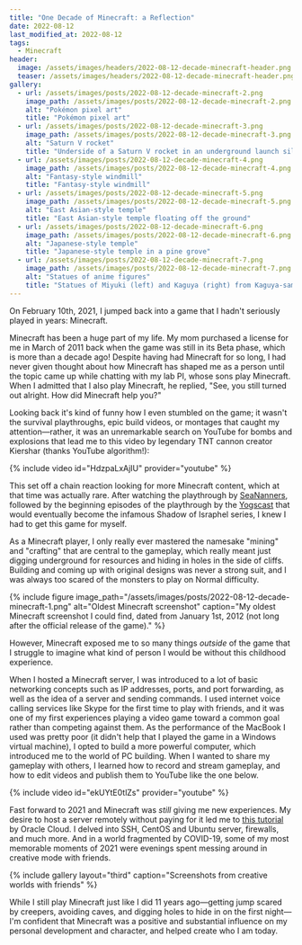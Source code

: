 ```yaml
---
title: "One Decade of Minecraft: a Reflection"
date: 2022-08-12
last_modified_at: 2022-08-12
tags:
  - Minecraft
header:
  image: /assets/images/headers/2022-08-12-decade-minecraft-header.png
  teaser: /assets/images/headers/2022-08-12-decade-minecraft-header.png
gallery:
  - url: /assets/images/posts/2022-08-12-decade-minecraft-2.png
    image_path: /assets/images/posts/2022-08-12-decade-minecraft-2.png
    alt: "Pokémon pixel art"
    title: "Pokémon pixel art"
  - url: /assets/images/posts/2022-08-12-decade-minecraft-3.png
    image_path: /assets/images/posts/2022-08-12-decade-minecraft-3.png
    alt: "Saturn V rocket"
    title: "Underside of a Saturn V rocket in an underground launch silo"
  - url: /assets/images/posts/2022-08-12-decade-minecraft-4.png
    image_path: /assets/images/posts/2022-08-12-decade-minecraft-4.png
    alt: "Fantasy-style windmill"
    title: "Fantasy-style windmill"
  - url: /assets/images/posts/2022-08-12-decade-minecraft-5.png
    image_path: /assets/images/posts/2022-08-12-decade-minecraft-5.png
    alt: "East Asian-style temple"
    title: "East Asian-style temple floating off the ground"
  - url: /assets/images/posts/2022-08-12-decade-minecraft-6.png
    image_path: /assets/images/posts/2022-08-12-decade-minecraft-6.png
    alt: "Japanese-style temple"
    title: "Japanese-style temple in a pine grove"
  - url: /assets/images/posts/2022-08-12-decade-minecraft-7.png
    image_path: /assets/images/posts/2022-08-12-decade-minecraft-7.png
    alt: "Statues of anime figures"
    title: "Statues of Miyuki (left) and Kaguya (right) from Kaguya-sama: Love Is War"
---
```


On February 10th, 2021, I jumped back into a game that I hadn't seriously played in years: Minecraft. 

Minecraft has been a huge part of my life. My mom purchased a license for me in March of 2011 back when the game was still in its Beta phase, which is more than a decade ago! Despite having had Minecraft for so long, I had never given thought about how Minecraft has shaped me as a person until the topic came up while chatting with my lab PI, whose sons play Minecraft. When I admitted that I also play Minecraft, he replied, "See, you still turned out alright. How did Minecraft help you?"

Looking back it's kind of funny how I even stumbled on the game; it wasn't the survival playthroughs, epic build videos, or montages that caught my attention—rather, it was an unremarkable search on YouTube for bombs and explosions that lead me to this video by legendary TNT cannon creator Kiershar (thanks YouTube algorithm!):

{% include video id="HdzpaLxAjIU" provider="youtube" %}

This set off a chain reaction looking for more Minecraft content, which at that time was actually rare. After watching the playthrough by [SeaNanners](https://youtu.be/ANgI2o_Jinc), followed by the beginning episodes of the playthrough by the [Yogscast](https://www.youtube.com/watch?v=4UdEFmxRmNE) that would eventually become the infamous Shadow of Israphel series, I knew I had to get this game for myself.

As a Minecraft player, I only really ever mastered the namesake "mining" and "crafting" that are central to the gameplay, which really meant just digging underground for resources and hiding in holes in the side of cliffs. Building and coming up with original designs was never a strong suit, and I was always too scared of the monsters to play on Normal difficulty.

{% include figure image_path="/assets/images/posts/2022-08-12-decade-minecraft-1.png" alt="Oldest Minecraft screenshot" caption="My oldest Minecraft screenshot I could find, dated from January 1st, 2012 (not long after the official release of the game)." %}

However, Minecraft exposed me to so many things _outside_ of the game that I struggle to imagine what kind of person I would be without this childhood experience.

When I hosted a Minecraft server, I was introduced to a lot of basic networking concepts such as IP addresses, ports, and port forwarding, as well as the idea of a server and sending commands. I used internet voice calling services like Skype for the first time to play with friends, and it was one of my first experiences playing a video game toward a common goal rather than competing against them. As the performance of the MacBook I used was pretty poor (it didn't help that I played the game in a Windows virtual machine), I opted to build a more powerful computer, which introduced me to the world of PC building. When I wanted to share my gameplay with others, I learned how to record and stream gameplay, and how to edit videos and publish them to YouTube like the one below. 

{% include video id="ekUYtE0tlZs" provider="youtube" %}

Fast forward to 2021 and Minecraft was _still_ giving me new experiences. My desire to host a server remotely without paying for it led me to [this tutorial](https://blogs.oracle.com/developers/post/how-to-setup-and-run-a-free-minecraft-server-in-the-cloud) by Oracle Cloud. I delved into SSH, CentOS and Ubuntu server, firewalls, and much more. And in a world fragmented by COVID-19, some of my most memorable moments of 2021 were evenings spent messing around in creative mode with friends.

{% include gallery layout="third" caption="Screenshots from creative worlds with friends" %}

While I still play Minecraft just like I did 11 years ago—getting jump scared by creepers, avoiding caves, and digging holes to hide in on the first night—I'm confident that Minecraft was a positive and substantial influence on my personal development and character, and helped create who I am today.

